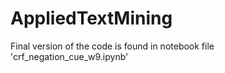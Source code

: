 # AppliedTextMining

Final version of the code is found in notebook file 'crf_negation_cue_w9.ipynb'
